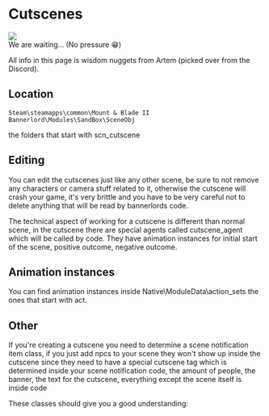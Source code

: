 # Cutscenes

![](/pics/NBh2a8Y.png)<br>
We are waiting... (No pressure :grin:)

All info in this page is wisdom nuggets from Artem (picked over from the Discord).

## Location

    Steam\steamapps\common\Mount & Blade II Bannerlord\Modules\SandBox\SceneObj

the folders that start with scn_cutscene

## Editing

You can edit the cutscenes just like any other scene, be sure to not remove any characters or camera stuff related to it, otherwise the cutscene will crash your game, it's very brittle and you have to be very careful not to delete anything that will be read by bannerlords code.

The technical aspect of working for a cutscene is different than normal scene, in the cutscene there are special agents called cutscene_agent which will be called by code. They have animation instances for initial start of the scene, positive outcome, negative outcome.


## Animation instances

You can find animation instances inside Native\ModuleData\action_sets the ones that start with act.


## Other

If you're creating a cutscene you need to determine a scene notification item class, if you just add npcs to your scene they won't show up inside the cutscene since they need to have a special cutscene tag which is determined inside your scene notification code, the amount of people, the banner, the text for the cutscene, everything except the scene itself is inside code 

These classes should give you a good understanding:

